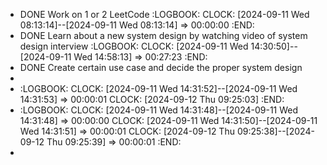 - DONE Work on 1 or 2 LeetCode
  :LOGBOOK:
  CLOCK: [2024-09-11 Wed 08:13:14]--[2024-09-11 Wed 08:13:14] =>  00:00:00
  :END:
- DONE Learn about a new system design by watching video of system design interview
  :LOGBOOK:
  CLOCK: [2024-09-11 Wed 14:30:50]--[2024-09-11 Wed 14:58:13] =>  00:27:23
  :END:
- DONE Create certain use case and decide the proper system design
-
- :LOGBOOK:
  CLOCK: [2024-09-11 Wed 14:31:52]--[2024-09-11 Wed 14:31:53] =>  00:00:01
  CLOCK: [2024-09-12 Thu 09:25:03]
  :END:
- :LOGBOOK:
  CLOCK: [2024-09-11 Wed 14:31:48]--[2024-09-11 Wed 14:31:48] =>  00:00:00
  CLOCK: [2024-09-11 Wed 14:31:50]--[2024-09-11 Wed 14:31:51] =>  00:00:01
  CLOCK: [2024-09-12 Thu 09:25:38]--[2024-09-12 Thu 09:25:39] =>  00:00:01
  :END:
-